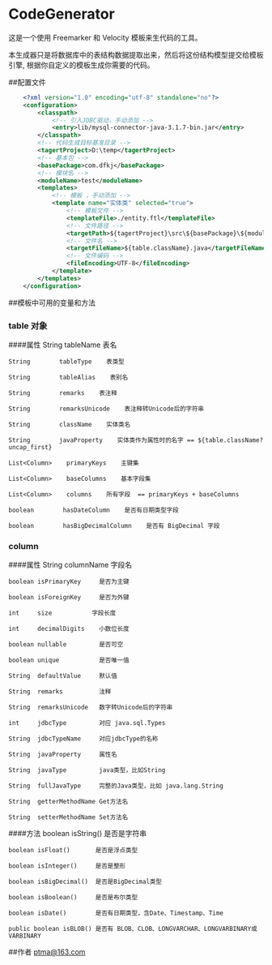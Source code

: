 CodeGenerator
====
这是一个使用 Freemarker 和 Velocity 模板来生代码的工具。

本生成器只是将数据库中的表结构数据提取出来，然后将这份结构模型提交给模板引擎, 根据你自定义的模板生成你需要的代码。

##配置文件
```xml
    <?xml version="1.0" encoding="utf-8" standalone="no"?>
    <configuration>
        <classpath>
            <!-- 引入JDBC驱动，手动添加 -->
            <entry>lib/mysql-connector-java-3.1.7-bin.jar</entry>
        </classpath>
        <!-- 代码生成目标基准目录 -->
        <tagertProject>D:\temp</tagertProject>
        <!-- 基本包 -->
        <basePackage>com.dfkj</basePackage>
        <!-- 模块名 -->
        <moduleName>test</moduleName>
        <templates>
            <!-- 模板 ，手动添加 -->
            <template name="实体类" selected="true">
                <!-- 模板文件 -->
                <templateFile>./entity.ftl</templateFile>
                <!-- 文件路径 -->
                <targetPath>${tagertProject}\src\${basePackage}\${moduleName}\entity\</targetPath>
                <!-- 文件名 -->
                <targetFileName>${table.className}.java</targetFileName>
                <!-- 文件编码 -->
                <fileEncoding>UTF-8</fileEncoding>
            </template>
        </templates>
    </configuration>
```

##模板中可用的变量和方法
### table 对象
####属性
	String        tableName    表名

	String        tableType    表类型

	String        tableAlias    表别名

	String        remarks    表注释

	String        remarksUnicode    表注释转Unicode后的字符串

	String        className    实体类名

	String        javaProperty    实体类作为属性时的名字 == ${table.className?uncap_first}

	List<Column>    primaryKeys    主键集

	List<Column>    baseColumns    基本字段集

	List<Column>    columns    所有字段  == primaryKeys + baseColumns

	boolean        hasDateColumn    是否有日期类型字段

	boolean        hasBigDecimalColumn    是否有 BigDecimal 字段

### column
####属性
	String  columnName       字段名

	boolean isPrimaryKey     是否为主键

	boolean isForeignKey     是否为外键

	int     size           字段长度

	int     decimalDigits    小数位长度

	boolean nullable         是否可空

	boolean unique           是否唯一值

	String  defaultValue     默认值

	String  remarks          注释

	String  remarksUnicode   数字转Unicode后的字符串

	int     jdbcType         对应 java.sql.Types

	String  jdbcTypeName     对应jdbcType的名称

	String  javaProperty     属性名

	String  javaType         java类型，比如String

	String  fullJavaType     完整的Java类型，比如 java.lang.String

	String  getterMethodName Get方法名

	String  setterMethodName Set方法名

####方法
	boolean isString()      是否是字符串

	boolean isFloat()       是否是浮点类型

	boolean isInteger()     是否是整形

	boolean isBigDecimal()  是否是BigDecimal类型

	boolean isBoolean()     是否是布尔类型

	boolean isDate()        是否有日期类型，含Date、Timestamp、Time

	public boolean isBLOB() 是否有 BLOB、CLOB、LONGVARCHAR、LONGVARBINARY或VARBINARY

##作者
ptma@163.com